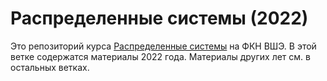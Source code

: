 # Распределенные системы (2022)

Это репозиторий курса [Распределенные системы](https://www.hse.ru/edu/courses/646514052) на ФКН ВШЭ. В этой ветке содержатся материалы 2022 года. Материалы других лет см. в остальных ветках.